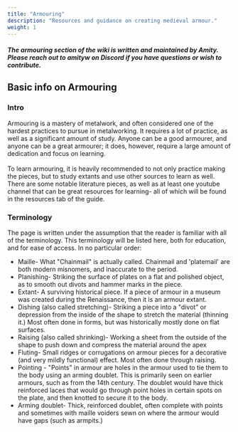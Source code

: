 ```yaml
---
title: "Armouring"
description: "Resources and guidance on creating medieval armour."
weight: 1
---
```

#### *The armouring section of the wiki is written and maintained by Amity. Please reach out to amityw on Discord if you have questions or wish to contribute.*
## Basic info on Armouring
### Intro
Armouring is a mastery of metalwork, and often considered one of the hardest practices to pursue in metalworking. It requires a lot of practice, as well as a significant amount of study. Anyone can be a good armourer, and anyone can be a great armourer; it does, however, require a large amount of dedication and focus on learning.\
\
To learn armouring, it is heavily recommended to not only practice making the pieces, but to study extants and use other sources to learn as well. There are some notable literature pieces, as well as at least one youtube channel that can be great resources for learning- all of which will be found in the resources tab of the guide.

### Terminology
The page is written under the assumption that the reader is familiar with all of the terminology. This terminology will be listed here, both for education, and for ease of access. In no particular order:
* Maille- What "Chainmail" is actually called. Chainmail and 'platemail' are both modern misnomers, and inaccurate to the period.
* Planishing- Striking the surface of plates on a flat and polished object, as to smooth out divots and hammer marks in the piece.
* Extant- A surviving historical piece. If a piece of armour in a museum was created during the Renaissance, then it is an armour extant.
* Dishing (also called stretching)- Striking a piece into a "divot" or depression from the inside of the shape to stretch the material (thinning it.) Most often done in forms, but was historically mostly done on flat surfaces.
* Raising (also called shrinking)- Working a sheet from the outside of the shape to push down and compress the material around the apex
* Fluting- Small ridges or corrugations on armour pieces for a decorative (and very mildly functional) effect. Most often done through raising.
* Pointing - "Points" in armour are holes in the armour used to tie them to the body using an arming doublet. This is primarily seen on earlier armours, such as from the 14th century. The doublet would have thick reinforced laces that would go through point holes in certain spots on the plate, and then knotted to secure it to the body.
* Arming doublet- Thick, reinforced doublet, often complete with points and sometimes with maille voiders sewn on where the armour would have gaps (such as armpits.)

